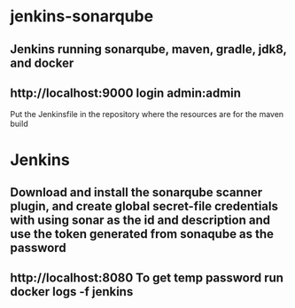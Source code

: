 # jenkins-sonarqube
Jenkins running sonarqube, maven, gradle, jdk8, and docker
---
http://localhost:9000
login admin:admin
---

Put the Jenkinsfile in the repository where the resources are for the maven build

# Jenkins

Download and install the sonarqube scanner plugin, and create global secret-file credentials with using sonar as the id and description
and use the token generated from sonaqube as the password
---
http://localhost:8080
To get temp password run docker logs -f jenkins
---
